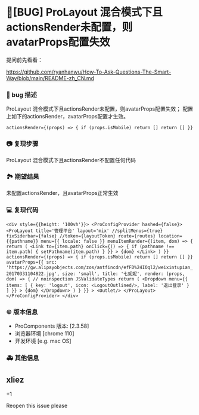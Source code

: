 # 🐛[BUG] ProLayout 混合模式下且actionsRender未配置，则avatarProps配置失效

提问前先看看：

https://github.com/ryanhanwu/How-To-Ask-Questions-The-Smart-Way/blob/main/README-zh_CN.md

### 🐛 bug 描述

<!--
详细地描述 bug，让大家都能理解
-->

ProLayout 混合模式下且actionsRender未配置，则avatarProps配置失效；
配置上如下的actionsRender，avatarProps配置才生效。

`actionsRender={(props) => {
                        if (props.isMobile) return []
                        return []
                    }}`

### 📷 复现步骤

<!--
清晰描述复现步骤，让别人也能看到问题，如果可能，尽量提供可执行代码，
如：https://codesandbox.io/ 在此处创建一个 codesandbox，方便我们更快的排查和复现问题
-->

ProLayout 混合模式下且actionsRender不配置任何代码

### 🏞 期望结果

<!--
描述你原本期望看到的结果
-->

未配置actionsRender，且avatarProps正常生效

### 💻 复现代码

<!--
提供可复现的代码，仓库，或线上示例
-->

`<div style={{height: '100vh'}}>
            <ProConfigProvider hashed={false}>
                <ProLayout
                    title='管理平台'
                    layout='mix'
                    //splitMenus={true}
                    fixSiderbar={false}
                    //token={layoutToken}
                    route={routes}
                    location={{pathname}}
                    menu={{
                        locale: false
                    }}
                    menuItemRender={(item, dom) => {
                        return (
                            <Link
                                to={item.path}
                                onClick={() => {
                                    if (pathname !== item.path) {
                                        setPathname(item.path)
                                    }
                                }}
                            >
                                {dom}
                            </Link>
                        )
                    }}
                    actionsRender={(props) => {
                        if (props.isMobile) return []
                        return []
                    }}
                    avatarProps={{
                        src: 'https://gw.alipayobjects.com/zos/antfincdn/efFD%24IOql2/weixintupian_20170331104822.jpg',
                        size: 'small',
                        title: '七妮妮',
                        render: (props, dom) => {
                            // noinspection JSValidateTypes
                            return (
                                <Dropdown
                                    menu={{
                                        items: [
                                            {
                                                key: 'logout',
                                                icon: <LogoutOutlined/>,
                                                label: '退出登录'
                                            }
                                        ]
                                    }}
                                >
                                    {dom}
                                </Dropdown>
                            )
                        }
                    }}
                >
                    <Outlet/>
                </ProLayout>
            </ProConfigProvider>
        </div>`

### © 版本信息

- ProComponents 版本: [2.3.58]
- 浏览器环境 [chrome 110]
- 开发环境 [e.g. mac OS]

### 🚑 其他信息

<!--
如截图等其他信息可以贴在这里
-->

## xliez

+1

Reopen this issue please
